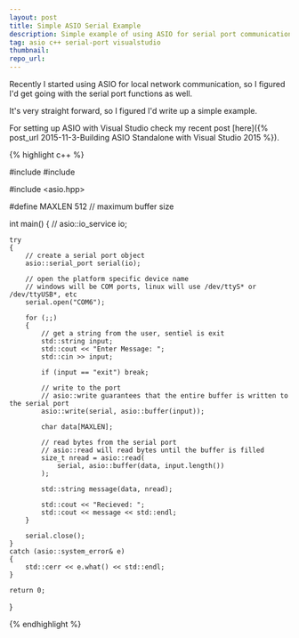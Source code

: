 ```yaml
---
layout: post
title: Simple ASIO Serial Example
description: Simple example of using ASIO for serial port communication using Visual Studio 2015
tag: asio c++ serial-port visualstudio
thumbnail: 
repo_url: 
---
```


Recently I started using ASIO for local network communication, so I figured I'd get going with the serial port functions as well.

It's very straight forward, so I figured I'd write up a simple example.

For setting up ASIO with Visual Studio check my recent post [here]({% post_url 2015-11-3-Building ASIO Standalone with Visual Studio 2015 %}).

{% highlight c++ %}

#include <iostream>
#include <string>

#include <asio.hpp>

#define MAXLEN 512 // maximum buffer size

int main()
{
    //
	asio::io_service io;

	try
	{
		// create a serial port object
		asio::serial_port serial(io);

		// open the platform specific device name
        // windows will be COM ports, linux will use /dev/ttyS* or /dev/ttyUSB*, etc
		serial.open("COM6");

		for (;;)
		{
            // get a string from the user, sentiel is exit
			std::string input;
			std::cout << "Enter Message: ";
			std::cin >> input;

			if (input == "exit") break;

			// write to the port
            // asio::write guarantees that the entire buffer is written to the serial port
			asio::write(serial, asio::buffer(input));

            char data[MAXLEN];

			// read bytes from the serial port
            // asio::read will read bytes until the buffer is filled
			size_t nread = asio::read(
                serial, asio::buffer(data, input.length())
            );

			std::string message(data, nread);

			std::cout << "Recieved: ";
			std::cout << message << std::endl;
		}
        
        serial.close();
	}
	catch (asio::system_error& e)
	{
		std::cerr << e.what() << std::endl;
	}

	return 0;
}

{% endhighlight %}
